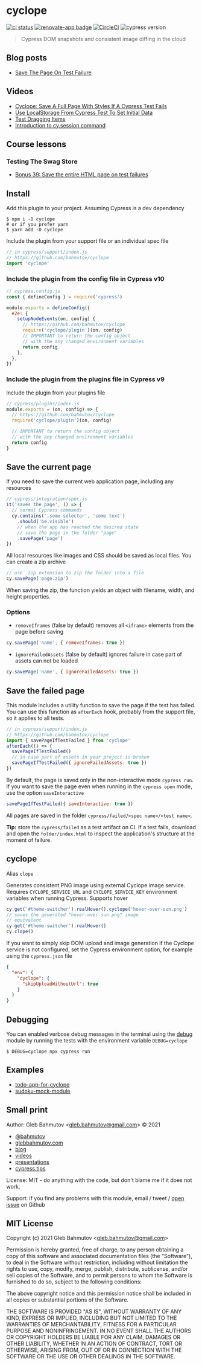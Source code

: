 # cyclope

[![ci status][ci image]][ci url] [![renovate-app badge][renovate-badge]][renovate-app] [![CircleCI](https://circleci.com/gh/bahmutov/cyclope/tree/main.svg?style=svg)](https://circleci.com/gh/bahmutov/cyclope/tree/main) ![cypress version](https://img.shields.io/badge/cypress-13.6.2-brightgreen)

> Cypress DOM snapshots and consistent image diffing in the cloud

## Blog posts

- [Save The Page On Test Failure](https://glebbahmutov.com/blog/cyclope-intro/)

## Videos

- [Cyclope: Save A Full Page With Styles If A Cypress Test Fails](https://youtu.be/yt5eVUOxf_0)
- [Use LocalStorage From Cypress Test To Set Initial Data](https://youtu.be/KZqYqsjgKco)
- [Test Dragging Items](https://youtu.be/mmKOSQxQwEU)
- [Introduction to cy.session command](https://youtu.be/DlGQEQ2q35w)

## Course lessons

### Testing The Swag Store

- [Bonus 39: Save the entire HTML page on test failures](https://cypress.tips/courses/swag-store/lessons/bonus39)

## Install

Add this plugin to your project. Assuming Cypress is a dev dependency

```shell
$ npm i -D cyclope
# or if you prefer yarn
$ yarn add -D cyclope
```

Include the plugin from your support file or an individual spec file

```js
// in cypress/support/index.js
// https://github.com/bahmutov/cyclope
import 'cyclope'
```

### Include the plugin from the config file in Cypress v10

```js
// cypress.config.js
const { defineConfig } = require('cypress')

module.exports = defineConfig({
  e2e: {
    setupNodeEvents(on, config) {
      // https://github.com/bahmutov/cyclope
      require('cyclope/plugin')(on, config)
      // IMPORTANT to return the config object
      // with the any changed environment variables
      return config
    },
  },
})
```

### Include the plugin from the plugins file in Cypress v9

Include the plugin from your plugins file

```js
// cypress/plugins/index.js
module.exports = (on, config) => {
  // https://github.com/bahmutov/cyclope
  require('cyclope/plugin')(on, config)

  // IMPORTANT to return the config object
  // with the any changed environment variables
  return config
}
```

## Save the current page

If you need to save the current web application page, including any resources

```js
// cypress/integration/spec.js
it('saves the page', () => {
  // normal Cypress commands
  cy.contains('.some-selector', 'some text')
    .should('be.visible')
    // when the app has reached the desired state
    // save the page in the folder "page"
    .savePage('page')
})
```

All local resources like images and CSS should be saved as local files. You can create a zip archive

```js
// use .zip extension to zip the folder into a file
cy.savePage('page.zip')
```

When saving the zip, the function yields an object with filename, width, and height properties.

### Options

- `removeIframes` (false by default) removes all `<iframe>` elements from the page before saving

```js
cy.savePage('name', { removeIframes: true })
```

- `ignoreFailedAssets` (false by default) ignores failure in case part of assets can not be loaded

```js
cy.savePage('name', { ignoreFailedAssets: true })
```

## Save the failed page

This module includes a utility function to save the page if the test has failed. You can use this function as `afterEach` hook, probably from the support file, so it applies to all tests.

```js
// in cypress/support/index.js
// https://github.com/bahmutov/cyclope
import { savePageIfTestFailed } from 'cyclope'
afterEach(() => {
  savePageIfTestFailed()
  // in case part of assets in your project is broken
  savePageIfTestFailed({ ignoreFailedAssets: true })
})
```

By default, the page is saved only in the non-interactive mode `cypress run`. If you want to save the page even when running in the `cypress open` mode, use the option `saveInteractive`

```js
savePageIfTestFailed({ saveInteractive: true })
```

All pages are saved in the folder `cypress/failed/<spec name>/<test name>`.

**Tip:** store the `cypress/failed` as a test artifact on CI. If a test fails, download and open the `folder/index.html` to inspect the application's structure at the moment of failure.

## cyclope

Alias `clope`

Generates consistent PNG image using external Cyclope image service. Requires `CYCLOPE_SERVICE_URL` and `CYCLOPE_SERVICE_KEY` environment variables when running Cypress. Supports hover

```js
cy.get('#theme-switcher').realHover().cyclope('hover-over-sun.png')
// saves the generated "hover-over-sun.png" image
// equivalent
cy.get('#theme-switcher').realHover()
cy.clope()
```

If you want to simply skip DOM upload and image generation if the Cyclope service is not configured, set the Cypress environment option, for example using the `cypress.json` file

```json
{
  "env": {
    "cyclope": {
      "skipUploadWithoutUrl": true
    }
  }
}
```

## Debugging

You can enabled verbose debug messages in the terminal using the [debug](https://github.com/debug-js/debug#readme) module by running the tests with the environment variable `DEBUG=cyclope`

```
$ DEBUG=cyclope npx cypress run
```

## Examples

- [todo-app-for-cyclope](https://github.com/bahmutov/todo-app-for-cyclope)
- [sudoku-mock-module](https://github.com/bahmutov/sudoku-mock-module)

## Small print

Author: Gleb Bahmutov &lt;gleb.bahmutov@gmail.com&gt; &copy; 2021

- [@bahmutov](https://twitter.com/bahmutov)
- [glebbahmutov.com](https://glebbahmutov.com)
- [blog](https://glebbahmutov.com/blog)
- [videos](https://www.youtube.com/glebbahmutov)
- [presentations](https://slides.com/bahmutov)
- [cypress.tips](https://cypress.tips)

License: MIT - do anything with the code, but don't blame me if it does not work.

Support: if you find any problems with this module, email / tweet /
[open issue](https://github.com/bahmutov/cyclope/issues) on Github

## MIT License

Copyright (c) 2021 Gleb Bahmutov &lt;gleb.bahmutov@gmail.com&gt;

Permission is hereby granted, free of charge, to any person
obtaining a copy of this software and associated documentation
files (the "Software"), to deal in the Software without
restriction, including without limitation the rights to use,
copy, modify, merge, publish, distribute, sublicense, and/or sell
copies of the Software, and to permit persons to whom the
Software is furnished to do so, subject to the following
conditions:

The above copyright notice and this permission notice shall be
included in all copies or substantial portions of the Software.

THE SOFTWARE IS PROVIDED "AS IS", WITHOUT WARRANTY OF ANY KIND,
EXPRESS OR IMPLIED, INCLUDING BUT NOT LIMITED TO THE WARRANTIES
OF MERCHANTABILITY, FITNESS FOR A PARTICULAR PURPOSE AND
NONINFRINGEMENT. IN NO EVENT SHALL THE AUTHORS OR COPYRIGHT
HOLDERS BE LIABLE FOR ANY CLAIM, DAMAGES OR OTHER LIABILITY,
WHETHER IN AN ACTION OF CONTRACT, TORT OR OTHERWISE, ARISING
FROM, OUT OF OR IN CONNECTION WITH THE SOFTWARE OR THE USE OR
OTHER DEALINGS IN THE SOFTWARE.

[ci image]: https://github.com/bahmutov/cyclope/workflows/ci/badge.svg?branch=main
[ci url]: https://github.com/bahmutov/cyclope/actions
[renovate-badge]: https://img.shields.io/badge/renovate-app-blue.svg
[renovate-app]: https://renovateapp.com/
